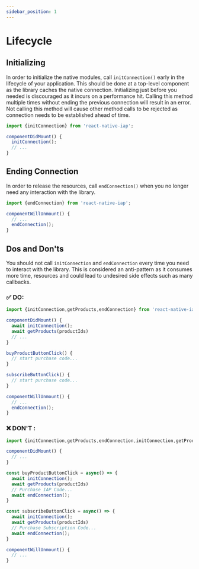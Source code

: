 ```yaml
---
sidebar_position: 1
---
```


# Lifecycle

## Initializing

In order to initialize the native modules, call `initConnection()` early in the lifecycle of your application. This should be done at a top-level component as the library caches the native connection. Initializing just before you needed is discouraged as it incurs on a performance hit. Calling this method multiple times without ending the previous connection will result in an error. Not calling this method will cause other method calls to be rejected as connection needs to be established ahead of time.

```ts
import {initConnection} from 'react-native-iap';

componentDidMount() {
  initConnection();
  // ...
}
```

## Ending Connection

In order to release the resources, call `endConnection()` when you no longer need any interaction with the library.

```ts
import {endConnection} from 'react-native-iap';

componentWillUnmount() {
  // ...
  endConnection();
}
```

## Dos and Don'ts

You should not call `initConnection` and `endConnection` every time you need to interact with the library. This is considered an anti-pattern as it consumes more time, resources and could lead to undesired side effects such as many callbacks.

### :white_check_mark: DO:

```ts
import {initConnection,getProducts,endConnection} from 'react-native-iap';

componentDidMount() {
  await initConnection();
  await getProducts(productIds)
  // ...
}

buyProductButtonClick() {
  // start purchase code...
}

subscribeButtonClick() {
  // start purchase code...
}

componentWillUnmount() {
  // ...
  endConnection();
}
```

### :x: DON'T :

```ts
import {initConnection,getProducts,endConnection,initConnection,getProducts,endConnection} from 'react-native-iap';

componentDidMount() {
  // ...
}

const buyProductButtonClick = async() => {
  await initConnection();
  await getProducts(productIds)
  // Purchase IAP Code...
  await endConnection();
}

const subscribeButtonClick = async() => {
  await initConnection();
  await getProducts(productIds)
  // Purchase Subscription Code...
  await endConnection();
}

componentWillUnmount() {
  // ...
}
```
